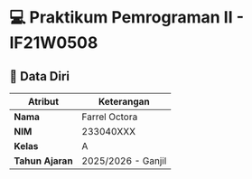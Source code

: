 # 💻 Praktikum Pemrograman II - IF21W0508
## 👤 Data Diri

| **Atribut**       | **Keterangan**          |
|--------------------|-------------------------|
| **Nama**           | Farrel Octora           |
| **NIM**            | 233040XXX               |
| **Kelas**          | A                       |
| **Tahun Ajaran**   | 2025/2026 - Ganjil      |
